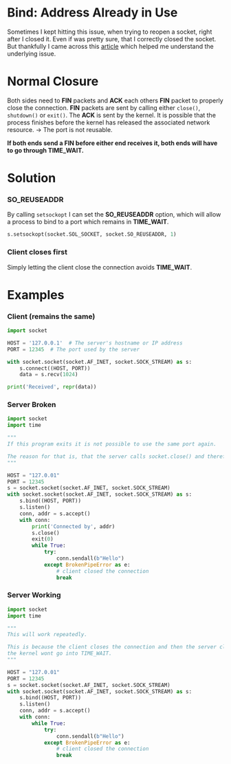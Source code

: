 # Bind: Address Already in Use

Sometimes I kept hitting this issue, when trying to reopen a socket, right after I closed it. Even if was pretty sure, that I correctly closed the socket. But thankfully I came across this [article](http://hea-www.harvard.edu/~fine/Tech/addrinuse.html) which helped me understand the underlying issue.

# Normal Closure
Both sides need to **FIN** packets and **ACK** each others **FIN** packet to properly close the connection. **FIN** packets are sent by calling either `close()`, `shutdown()` or `exit()`. The **ACK** is sent by the kernel. It is possible that the process finishes before the kernel has released the associated network resource. -> The port is not reusable.

**If both ends send a FIN before either end receives it, both ends will have to go through TIME_WAIT.**

# Solution

### SO_REUSEADDR
By calling `setsockopt` I can set the **SO_REUSEADDR** option, which will allow a process to bind to a port which remains in **TIME_WAIT**. 

```python
s.setsockopt(socket.SOL_SOCKET, socket.SO_REUSEADDR, 1)
```

### Client closes first
Simply letting the client close the connection avoids **TIME_WAIT**.

# Examples

### Client (remains the same)
```python
import socket

HOST = '127.0.0.1'  # The server's hostname or IP address
PORT = 12345  # The port used by the server

with socket.socket(socket.AF_INET, socket.SOCK_STREAM) as s:
    s.connect((HOST, PORT))
    data = s.recv(1024)

print('Received', repr(data))
```

### Server Broken
```python
import socket
import time

"""
If this program exits it is not possible to use the same port again.

The reason for that is, that the server calls socket.close() and therefor the kernel will hit TIME_WAIT.
"""

HOST = "127.0.01"
PORT = 12345
s = socket.socket(socket.AF_INET, socket.SOCK_STREAM)
with socket.socket(socket.AF_INET, socket.SOCK_STREAM) as s:
    s.bind((HOST, PORT))
    s.listen()
    conn, addr = s.accept()
    with conn:
        print('Connected by', addr)
        s.close()
        exit(0)
        while True:
            try:
                conn.sendall(b"Hello")
            except BrokenPipeError as e:
                # client closed the connection
                break

```

### Server Working
```python
import socket
import time

"""
This will work repeatedly.

This is because the client closes the connection and then the server closes it. This way
the kernel wont go into TIME_WAIT.
"""

HOST = "127.0.01"
PORT = 12345
s = socket.socket(socket.AF_INET, socket.SOCK_STREAM)
with socket.socket(socket.AF_INET, socket.SOCK_STREAM) as s:
    s.bind((HOST, PORT))
    s.listen()
    conn, addr = s.accept()
    with conn:
        while True:
            try:
                conn.sendall(b"Hello")
            except BrokenPipeError as e:
                # client closed the connection
                break
```
